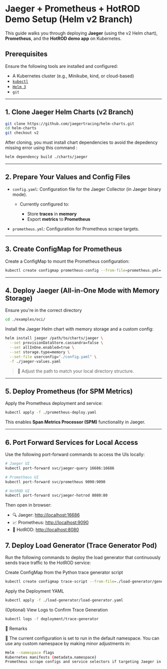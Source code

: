 # Jaeger + Prometheus + HotROD Demo Setup (Helm v2 Branch)

This guide walks you through deploying **Jaeger** (using the v2 Helm chart), **Prometheus**, and the **HotROD demo app** on Kubernetes.

## Prerequisites

Ensure the following tools are installed and configured:

- A Kubernetes cluster (e.g., Minikube, kind, or cloud-based)
- [`kubectl`](https://kubernetes.io/docs/tasks/tools/)
- [`Helm 3`](https://helm.sh/docs/intro/install/)
- `git`

---

## 1. Clone Jaeger Helm Charts (v2 Branch)

```bash
git clone https://github.com/jaegertracing/helm-charts.git
cd helm-charts
git checkout v2
```
After cloning, you must install chart dependencies to avoid the depedency missing error using this command :
``` bash
helm dependency build ./charts/jaeger
```
---

## 2. Prepare Your Values and Config Files

* `config.yaml`: Configuration file for the Jaeger Collector (in Jaeger binary mode).

  * Currently configured to:

    * Store **traces** in **memory**
    * Export **metrics** to **Prometheus**

* `prometheus.yml`: Configuration for Prometheus scrape targets.

---

## 3. Create ConfigMap for Prometheus

Create a ConfigMap to mount the Prometheus configuration:

```bash
kubectl create configmap prometheus-config --from-file=prometheus.yml=./prometheus.yml
```

---

## 4. Deploy Jaeger (All-in-One Mode with Memory Storage)

Ensure you're in the correct directory 
```bash
cd ./examples/oci/
```
Install the Jaeger Helm chart with memory storage and a custom config:

```bash
helm install jaeger /path/to/charts/jaeger \
  --set provisionDataStore.cassandra=false \
  --set allInOne.enabled=true \
  --set storage.type=memory \
  --set-file userconfig="./config.yaml" \
  -f ./jaeger-values.yaml
```

> 🔁 Adjust the path to match your local directory structure.

---

## 5. Deploy Prometheus (for SPM Metrics)

Apply the Prometheus deployment and service:

```bash
kubectl apply -f ./prometheus-deploy.yaml
```

This enables **Span Metrics Processor (SPM)** functionality in Jaeger.

---

## 6. Port Forward Services for Local Access

Use the following port-forward commands to access the UIs locally:

```bash
# Jaeger UI
kubectl port-forward svc/jaeger-query 16686:16686

# Prometheus UI
kubectl port-forward svc/prometheus 9090:9090

# HotROD UI
kubectl port-forward svc/jaeger-hotrod 8080:80
```

Then open in browser:

* 🔍 Jaeger: [http://localhost:16686](http://localhost:16686)
* 📈 Prometheus: [http://localhost:9090](http://localhost:9090)
* 🚕 HotROD: [http://localhost:8080](http://localhost:8080)

## 7. Deploy Load Generator (Trace Generator Pod)

Run the following commands to deploy the load generator that continuously sends trace traffic to the HotROD service:

Create ConfigMap from the Python trace generator script
```bash
kubectl create configmap trace-script --from-file=./load-generator/generate_traces.py
```
Apply the Deployment YAML
```bash
kubectl apply -f ./load-generator/load-generator.yaml
```
(Optional) View Logs to Confirm Trace Generation
```bash
kubectl logs -f deployment/trace-generator
```

🔧 Remarks

📌 The current configuration is set to run in the default namespace.
You can use any custom namespace by making minor adjustments in:
``` bash
Helm --namespace flags
Kubernetes manifests (metadata.namespace)
Prometheus scrape configs and service selectors if targeting Jaeger in a different namespace
```
